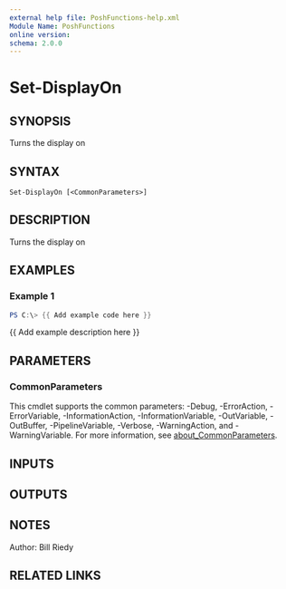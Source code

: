 ```yaml
---
external help file: PoshFunctions-help.xml
Module Name: PoshFunctions
online version:
schema: 2.0.0
---
```


# Set-DisplayOn

## SYNOPSIS
Turns the display on

## SYNTAX

```
Set-DisplayOn [<CommonParameters>]
```

## DESCRIPTION
Turns the display on

## EXAMPLES

### Example 1
```powershell
PS C:\> {{ Add example code here }}
```

{{ Add example description here }}

## PARAMETERS

### CommonParameters
This cmdlet supports the common parameters: -Debug, -ErrorAction, -ErrorVariable, -InformationAction, -InformationVariable, -OutVariable, -OutBuffer, -PipelineVariable, -Verbose, -WarningAction, and -WarningVariable. For more information, see [about_CommonParameters](http://go.microsoft.com/fwlink/?LinkID=113216).

## INPUTS

## OUTPUTS

## NOTES
Author:     Bill Riedy

## RELATED LINKS

